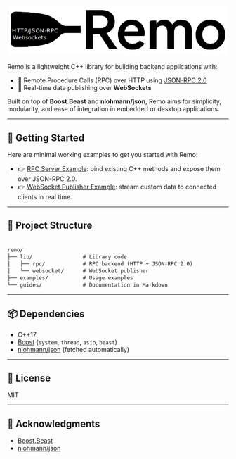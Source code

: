 ![logo](logo.png)

Remo is a lightweight C++ library for building backend applications with:

- 📡 Remote Procedure Calls (RPC) over HTTP using [JSON-RPC 2.0](https://www.jsonrpc.org/specification)
- 🔄 Real-time data publishing over **WebSockets**

Built on top of **Boost.Beast** and **nlohmann/json**, Remo aims for simplicity, modularity, and ease of integration in embedded or desktop applications.

---

## 🚀 Getting Started

Here are minimal working examples to get you started with Remo:

- 👉 [RPC Server Example](./guides/rpc.md): bind existing C++ methods and expose them over JSON-RPC 2.0.
- 👉 [WebSocket Publisher Example](./guides/websocket.md): stream custom data to connected clients in real time.

---

## 🧱 Project Structure

```

remo/
├── lib/                # Library code
│   ├── rpc/            # RPC backend (HTTP + JSON-RPC 2.0)
│   └── websocket/      # WebSocket publisher
├── examples/           # Usage examples
└── guides/             # Documentation in Markdown

```

---

## 📦 Dependencies

- C++17
- [Boost](https://www.boost.org/) (`system`, `thread`, `asio`, `beast`)
- [nlohmann/json](https://github.com/nlohmann/json) (fetched automatically)

---

## 📝 License

MIT

---

## 🙌 Acknowledgments

- [Boost.Beast](https://www.boost.org/doc/libs/release/libs/beast/)
- [nlohmann/json](https://github.com/nlohmann/json)
